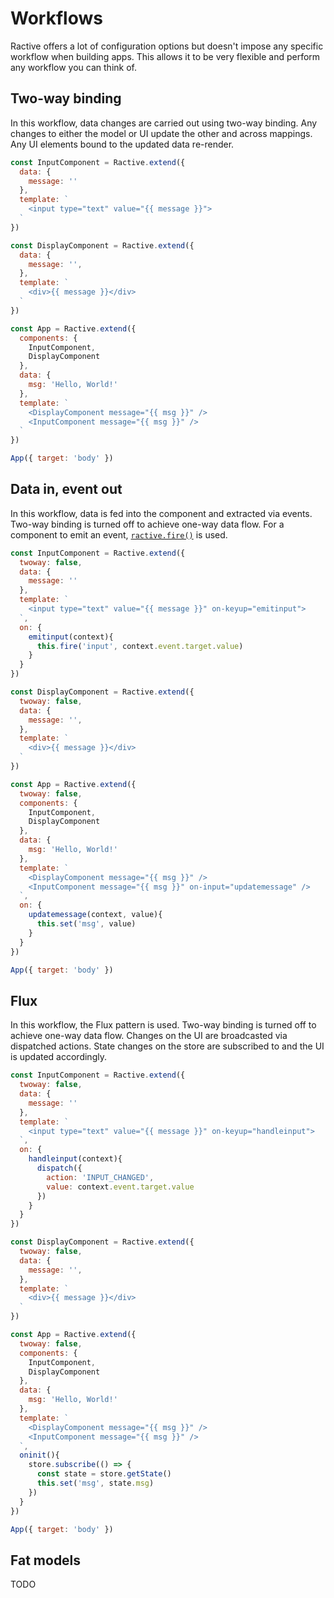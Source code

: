 # Workflows

Ractive offers a lot of configuration options but doesn't impose any specific workflow when building apps. This allows it to be very flexible and perform  any workflow you can think of.

## Two-way binding

In this workflow, data changes are carried out using two-way binding. Any changes to either the model or UI update the other and across mappings. Any UI elements bound to the updated data re-render.

```js
const InputComponent = Ractive.extend({
  data: {
    message: ''
  },
  template: `
    <input type="text" value="{{ message }}">
  `
})

const DisplayComponent = Ractive.extend({
  data: {
    message: '',
  },
  template: `
    <div>{{ message }}</div>
  `
})

const App = Ractive.extend({
  components: {
    InputComponent,
    DisplayComponent
  },
  data: {
    msg: 'Hello, World!'
  },
  template: `
    <DisplayComponent message="{{ msg }}" />
    <InputComponent message="{{ msg }}" />
  `
})

App({ target: 'body' })
```

## Data in, event out

In this workflow, data is fed into the component and extracted via events. Two-way binding is turned off to achieve one-way data flow. For a component to emit an event, [`ractive.fire()`](../api/instance-methods.md#ractivefire) is used.


```js
const InputComponent = Ractive.extend({
  twoway: false,
  data: {
    message: ''
  },
  template: `
    <input type="text" value="{{ message }}" on-keyup="emitinput">
  `,
  on: {
    emitinput(context){
      this.fire('input', context.event.target.value)
    }
  }
})

const DisplayComponent = Ractive.extend({
  twoway: false,
  data: {
    message: '',
  },
  template: `
    <div>{{ message }}</div>
  `
})

const App = Ractive.extend({
  twoway: false,
  components: {
    InputComponent,
    DisplayComponent
  },
  data: {
    msg: 'Hello, World!'
  },
  template: `
    <DisplayComponent message="{{ msg }}" />
    <InputComponent message="{{ msg }}" on-input="updatemessage" />
  `,
  on: {
    updatemessage(context, value){
      this.set('msg', value)
    }
  }
})

App({ target: 'body' })
```

## Flux

In this workflow, the Flux pattern is used. Two-way binding is turned off to achieve one-way data flow. Changes on the UI are broadcasted via dispatched actions. State changes on the store are subscribed to and the UI is updated accordingly.

```js
const InputComponent = Ractive.extend({
  twoway: false,
  data: {
    message: ''
  },
  template: `
    <input type="text" value="{{ message }}" on-keyup="handleinput">
  `,
  on: {
    handleinput(context){
      dispatch({
        action: 'INPUT_CHANGED',
        value: context.event.target.value
      })
    }
  }
})

const DisplayComponent = Ractive.extend({
  twoway: false,
  data: {
    message: '',
  },
  template: `
    <div>{{ message }}</div>
  `
})

const App = Ractive.extend({
  twoway: false,
  components: {
    InputComponent,
    DisplayComponent
  },
  data: {
    msg: 'Hello, World!'
  },
  template: `
    <DisplayComponent message="{{ msg }}" />
    <InputComponent message="{{ msg }}" />
  `,
  oninit(){
    store.subscribe(() => {
      const state = store.getState()
      this.set('msg', state.msg)
    })
  }
})

App({ target: 'body' })
```

## Fat models

TODO
